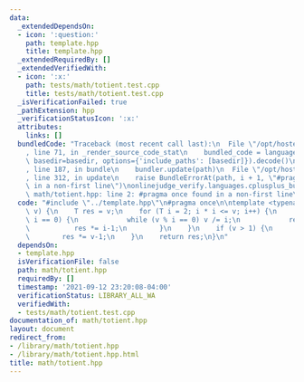 ```yaml
---
data:
  _extendedDependsOn:
  - icon: ':question:'
    path: template.hpp
    title: template.hpp
  _extendedRequiredBy: []
  _extendedVerifiedWith:
  - icon: ':x:'
    path: tests/math/totient.test.cpp
    title: tests/math/totient.test.cpp
  _isVerificationFailed: true
  _pathExtension: hpp
  _verificationStatusIcon: ':x:'
  attributes:
    links: []
  bundledCode: "Traceback (most recent call last):\n  File \"/opt/hostedtoolcache/Python/3.9.6/x64/lib/python3.9/site-packages/onlinejudge_verify/documentation/build.py\"\
    , line 71, in _render_source_code_stat\n    bundled_code = language.bundle(stat.path,\
    \ basedir=basedir, options={'include_paths': [basedir]}).decode()\n  File \"/opt/hostedtoolcache/Python/3.9.6/x64/lib/python3.9/site-packages/onlinejudge_verify/languages/cplusplus.py\"\
    , line 187, in bundle\n    bundler.update(path)\n  File \"/opt/hostedtoolcache/Python/3.9.6/x64/lib/python3.9/site-packages/onlinejudge_verify/languages/cplusplus_bundle.py\"\
    , line 312, in update\n    raise BundleErrorAt(path, i + 1, \"#pragma once found\
    \ in a non-first line\")\nonlinejudge_verify.languages.cplusplus_bundle.BundleErrorAt:\
    \ math/totient.hpp: line 2: #pragma once found in a non-first line\n"
  code: "#include \"../template.hpp\"\n#pragma once\n\ntemplate <typename T> T totient(T\
    \ v) {\n    T res = v;\n    for (T i = 2; i * i <= v; i++) {\n        if (v %\
    \ i == 0) {\n            while (v % i == 0) v /= i;\n            res /= i;\n \
    \           res *= i-1;\n        }\n    }\n    if (v > 1) {\n        res /= v;\n\
    \        res *= v-1;\n    }\n    return res;\n}\n"
  dependsOn:
  - template.hpp
  isVerificationFile: false
  path: math/totient.hpp
  requiredBy: []
  timestamp: '2021-09-12 23:20:08-04:00'
  verificationStatus: LIBRARY_ALL_WA
  verifiedWith:
  - tests/math/totient.test.cpp
documentation_of: math/totient.hpp
layout: document
redirect_from:
- /library/math/totient.hpp
- /library/math/totient.hpp.html
title: math/totient.hpp
---
```

